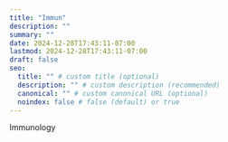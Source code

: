 ```yaml
---
title: "Immun"
description: ""
summary: ""
date: 2024-12-28T17:43:11-07:00
lastmod: 2024-12-28T17:43:11-07:00
draft: false
seo:
  title: "" # custom title (optional)
  description: "" # custom description (recommended)
  canonical: "" # custom canonical URL (optional)
  noindex: false # false (default) or true
---
```

Immunology
